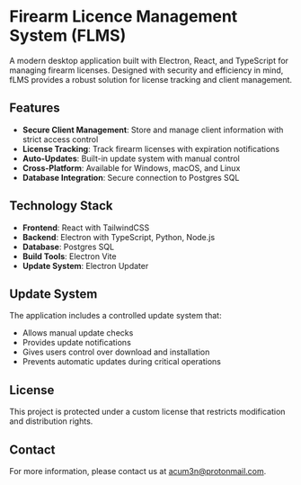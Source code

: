 # Firearm Licence Management System (FLMS)

A modern desktop application built with Electron, React, and TypeScript for managing firearm licenses. Designed with security and efficiency in mind, fLMS provides a robust solution for license tracking and client management.

## Features

- **Secure Client Management**: Store and manage client information with strict access control
- **License Tracking**: Track firearm licenses with expiration notifications
- **Auto-Updates**: Built-in update system with manual control
- **Cross-Platform**: Available for Windows, macOS, and Linux
- **Database Integration**: Secure connection to Postgres SQL

## Technology Stack

- **Frontend**: React with TailwindCSS
- **Backend**: Electron with TypeScript, Python, Node.js
- **Database**: Postgres SQL
- **Build Tools**: Electron Vite
- **Update System**: Electron Updater

## Update System

The application includes a controlled update system that:

- Allows manual update checks
- Provides update notifications
- Gives users control over download and installation
- Prevents automatic updates during critical operations

## License

This project is protected under a custom license that restricts modification and distribution rights.

## Contact

For more information, please contact us at [acum3n@protonmail.com](mailto:acum3n@protonmail.com).
